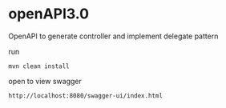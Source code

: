 # openAPI3.0
OpenAPI to generate controller and implement delegate pattern

run
```
mvn clean install
```

open to view swagger
```
http://localhost:8080/swagger-ui/index.html
```
